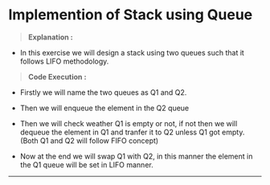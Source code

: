 # Implemention of Stack using Queue

> **Explanation :**
* In this exercise we will design a stack using two queues such that it follows LIFO methodology.
> **Code Execution :**
* Firstly we will name the two queues as Q1 and Q2.

* Then we will enqueue the element in the Q2 queue
* Then we will check weather Q1 is empty or not, if not then we will dequeue the element in Q1 and tranfer it to Q2 unless Q1 got empty.(Both Q1 and Q2 will follow FIFO concept)
* Now at the end we will swap Q1 with Q2, in this manner the element in the Q1 queue will be set in LIFO manner.
---